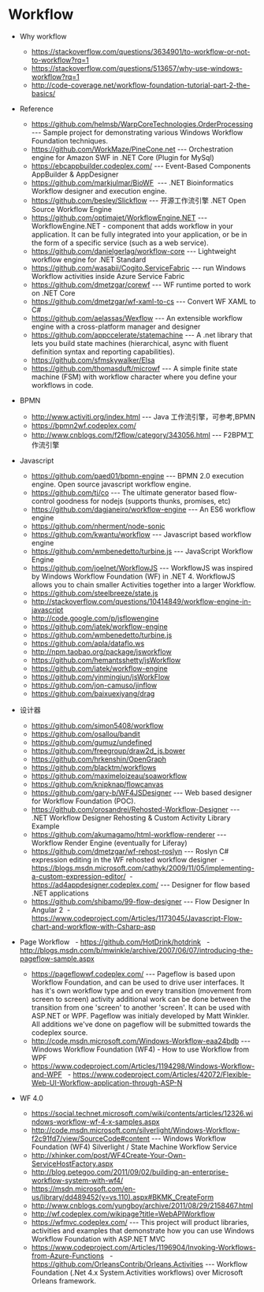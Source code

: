 # Workflow
* Why workflow
  - https://stackoverflow.com/questions/3634901/to-workflow-or-not-to-workflow?rq=1
  - https://stackoverflow.com/questions/513657/why-use-windows-workflow?rq=1
  - http://code-coverage.net/workflow-foundation-tutorial-part-2-the-basics/
* Reference
  - https://github.com/helmsb/WarpCoreTechnologies.OrderProcessing --- Sample project for demonstrating various Windows Workflow Foundation techniques. 
  - https://github.com/WorkMaze/PineCone.net --- Orchestration engine for Amazon SWF in .NET Core (Plugin for MySql) 
  - https://ebcappbuilder.codeplex.com/ --- Event-Based Components AppBuilder & AppDesigner
  - https://github.com/markjulmar/BioWF  --- .NET Bioinformatics Workflow designer and execution engine. 
  - https://github.com/besley/Slickflow --- 开源工作流引擎 .NET Open Source Workflow Engine 
  - https://github.com/optimajet/WorkflowEngine.NET --- WorkflowEngine.NET - component that adds workflow in your application. It can be fully integrated into your application, or be in the form of a specific service (such as a web service). 
  - https://github.com/danielgerlag/workflow-core --- Lightweight workflow engine for .NET Standard 
  - https://github.com/wasabii/Cogito.ServiceFabric  --- run Windows Workflow activities inside Azure Service Fabric
  - https://github.com/dmetzgar/corewf --- WF runtime ported to work on .NET Core 
  - https://github.com/dmetzgar/wf-xaml-to-cs --- Convert WF XAML to C#
  - https://github.com/aelassas/Wexflow  --- An extensible workflow engine with a cross-platform manager and designer
  - https://github.com/appccelerate/statemachine --- A .net library that lets you build state machines (hierarchical, async with fluent definition syntax and reporting capabilities).
  - https://github.com/sfmskywalker/Elsa
  - https://github.com/thomasduft/microwf  --- A simple finite state machine (FSM) with workflow character where you define your workflows in code.

* BPMN
  - http://www.activiti.org/index.html --- Java 工作流引擎，可参考,BPMN
  - https://bpmn2wf.codeplex.com/ 
  - http://www.cnblogs.com/f2flow/category/343056.html --- F2BPM工作流引擎
* Javascript 
  - https://github.com/paed01/bpmn-engine --- BPMN 2.0 execution engine. Open source javascript workflow engine.
  - https://github.com/tj/co --- The ultimate generator based flow-control goodness for nodejs (supports thunks, promises, etc) 
  - https://github.com/dagjaneiro/workflow-engine --- An ES6 workflow engine 
  - https://github.com/nherment/node-sonic
  - https://github.com/kwantu/workflow --- Javascript based workflow engine 
  - https://github.com/wmbenedetto/turbine.js --- JavaScript Workflow Engine 
  - https://github.com/joelnet/WorkflowJS --- WorkflowJS was inspired by Windows Workflow Foundation (WF) in .NET 4. WorkflowJS allows you to chain smaller Activities together into a larger Workflow.
  - https://github.com/steelbreeze/state.js
  - http://stackoverflow.com/questions/10414849/workflow-engine-in-javascript
  - http://code.google.com/p/jsflowengine
  - https://github.com/iatek/workflow-engine
  - https://github.com/wmbenedetto/turbine.js
  - https://github.com/apla/dataflo.ws
  - http://npm.taobao.org/package/jsworkflow
  - https://github.com/hemantsshetty/jsWorkflow
  - https://github.com/iatek/workflow-engine
  - https://github.com/yinmingjun/jsWorkFlow
  - https://github.com/jon-camuso/jinflow
  - https://github.com/baixuexiyang/drag 
* 设计器
  - https://github.com/simon5408/workflow
  - https://github.com/osallou/bandit
  - https://github.com/gumuz/undefined
  - https://github.com/freegroup/draw2d_js.bower
  - https://github.com/hrkenshin/OpenGraph
  - https://github.com/blacktm/workflows
  - https://github.com/maximeloizeau/soaworkflow
  - https://github.com/knipknap/flowcanvas
  - https://github.com/gary-b/WF4JSDesigner --- Web based designer for Workflow Foundation (POC). 
  - https://github.com/orosandrei/Rehosted-Workflow-Designer --- .NET Workflow Designer Rehosting & Custom Activity Library Example  
  - https://github.com/akumagamo/html-workflow-renderer --- Workflow Render Engine (eventually for Liferay)
  - https://github.com/dmetzgar/wf-rehost-roslyn --- Roslyn C# expression editing in the WF rehosted workflow designer
  - https://blogs.msdn.microsoft.com/cathyk/2009/11/05/implementing-a-custom-expression-editor/
  - https://ad4appdesigner.codeplex.com/ --- Designer for flow based .NET applications
  - https://github.com/shibamo/99-flow-designer --- Flow Designer In Angular 2 
  - https://www.codeproject.com/Articles/1173045/Javascript-Flow-chart-and-workflow-with-Csharp-asp
 * Page Workflow
   - https://github.com/HotDrink/hotdrink
   - http://blogs.msdn.com/b/mwinkle/archive/2007/06/07/introducing-the-pageflow-sample.aspx
   - https://pageflowwf.codeplex.com/  --- Pageflow is based upon Workflow Foundation, and can be used to drive user interfaces. It has it's own workflow type and on every transition (movement from screen to screen) activity additional work can be done between the transition from one 'screen' to another 'screen'.
It can be used with ASP.NET or WPF.
Pageflow was initialy developed by Matt Winkler.
All additions we've done on pageflow will be submitted towards the codeplex source.
   - http://code.msdn.microsoft.com/Windows-Workflow-eaa24bdb  --- Windows Workflow Foundation (WF4) - How to use Workflow from WPF
   - https://www.codeproject.com/Articles/1194298/Windows-Workflow-and-WPF
   - https://www.codeproject.com/Articles/42072/Flexible-Web-UI-Workflow-application-through-ASP-N
   
 * WF 4.0
   - https://social.technet.microsoft.com/wiki/contents/articles/12326.windows-workflow-wf-4-x-samples.aspx
   - http://code.msdn.microsoft.com/silverlight/Windows-Workflow-f2c91fd7/view/SourceCode#content --- Windows Workflow Foundation (WF4) Silverlight / State Machine Workflow Service
   - http://xhinker.com/post/WF4Create-Your-Own-ServiceHostFactory.aspx
   - http://blog.petegoo.com/2011/09/02/building-an-enterprise-workflow-system-with-wf4/
   - https://msdn.microsoft.com/en-us/library/dd489452(v=vs.110).aspx#BKMK_CreateForm
   - http://www.cnblogs.com/yungboy/archive/2011/08/29/2158467.html
   - http://wf.codeplex.com/wikipage?title=WebAPIWorkflow
   - https://wfmvc.codeplex.com/ --- This project will product libraries, activities and examples that demonstrate how you can use Windows Workflow Foundation with ASP.NET MVC
   - https://www.codeproject.com/Articles/1196904/Invoking-Workflows-from-Azure-Functions
   - https://github.com/OrleansContrib/Orleans.Activities --- Workflow Foundation (.Net 4.x System.Activities workflows) over Microsoft Orleans framework.
   
